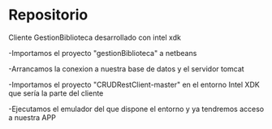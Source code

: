 # Repositorio
Cliente GestionBiblioteca desarrollado con intel xdk

-Importamos el proyecto "gestionBiblioteca" a netbeans

-Arrancamos la conexion a nuestra base de datos y el servidor tomcat

-Importamos el proyecto "CRUDRestClient-master" en el entorno Intel XDK que sería la parte del cliente

-Ejecutamos el emulador del que dispone el entorno y ya tendremos acceso a nuestra APP
